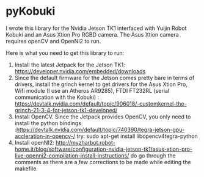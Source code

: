 # pyKobuki
I wrote this library for the Nvidia Jetson TK1 interfaced with Yuijin Robot Kobuki and an Asus Xtion Pro RGBD camera. The Asus Xtion camera requires openCV and OpenNI2 to run.

Here is what you need to get this library to run:

1. Install the latest Jetpack for the Jetson TK1: https://developer.nvidia.com/embedded/downloads 
2. Since the default firmware for the Jetson comes pretty bare in terms of drivers, install the grinch kernel to get drivers for the Asus Xtion Pro, Wifi module (I use an Atheros AR9285), FTDI FT232RL (serial communication with the Kobuki) : https://devtalk.nvidia.com/default/topic/906018/-customkernel-the-grinch-21-3-4-for-jetson-tk1-developed/ 
3. Install OpenCV. Since the Jetpack provides OpenCV, you only need to install the python bindings :https://devtalk.nvidia.com/default/topic/740390/tegra-jetson-gpu-accleration-in-opencv-/
try: sudo apt-get install libopencv4tegra-python
4. Install openNI2: http://myzharbot.robot-home.it/blog/software/configuration-nvidia-jetson-tk1/asus-xtion-pro-live-openni2-compilation-install-instructions/
do go through the comments as there are a few corrections to be made while editing the makefile.
